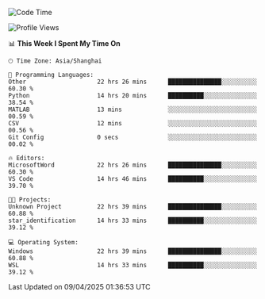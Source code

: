 <!--START_SECTION:waka-->
![Code Time](http://img.shields.io/badge/Code%20Time-2%2C561%20hrs%2023%20mins-blue)

![Profile Views](http://img.shields.io/badge/Profile%20Views-0-blue)

📊 **This Week I Spent My Time On** 

```text
🕑︎ Time Zone: Asia/Shanghai

💬 Programming Languages: 
Other                    22 hrs 26 mins      ███████████████░░░░░░░░░░   60.30 % 
Python                   14 hrs 20 mins      ██████████░░░░░░░░░░░░░░░   38.54 % 
MATLAB                   13 mins             ░░░░░░░░░░░░░░░░░░░░░░░░░   00.59 % 
CSV                      12 mins             ░░░░░░░░░░░░░░░░░░░░░░░░░   00.56 % 
Git Config               0 secs              ░░░░░░░░░░░░░░░░░░░░░░░░░   00.02 % 

🔥 Editors: 
MicrosoftWord            22 hrs 26 mins      ███████████████░░░░░░░░░░   60.30 % 
VS Code                  14 hrs 46 mins      ██████████░░░░░░░░░░░░░░░   39.70 % 

🐱‍💻 Projects: 
Unknown Project          22 hrs 39 mins      ███████████████░░░░░░░░░░   60.88 % 
star_identification      14 hrs 33 mins      ██████████░░░░░░░░░░░░░░░   39.12 % 

💻 Operating System: 
Windows                  22 hrs 39 mins      ███████████████░░░░░░░░░░   60.88 % 
WSL                      14 hrs 33 mins      ██████████░░░░░░░░░░░░░░░   39.12 % 
```


 Last Updated on 09/04/2025 01:36:53 UTC
<!--END_SECTION:waka-->